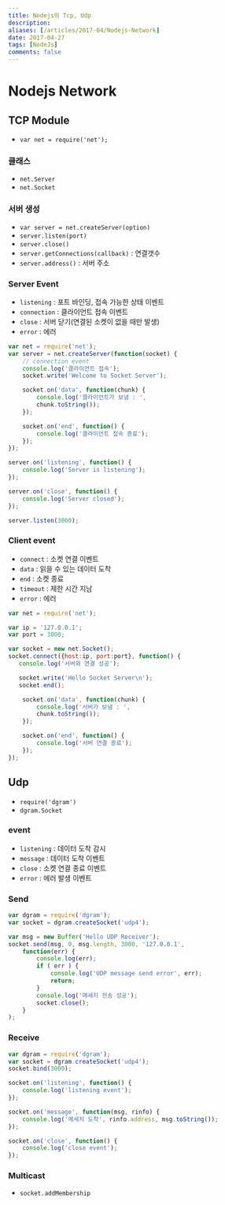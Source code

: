 ```yaml
---
title: Nodejs의 Tcp, Udp
description: 
aliases: [/articles/2017-04/Nodejs-Network]
date: 2017-04-27
tags: [NodeJs]
comments: false
---
```

# Nodejs Network
## TCP Module
- `var net = require('net');`

### 클래스
- `net.Server`
- `net.Socket`

### 서버 생성
- `var server = net.createServer(option)`
- `server.listen(port)`
- `server.close()`
- `server.getConnections(callback)` : 연결갯수
- `server.address()` : 서버 주소

### Server Event
- `listening` : 포트 바인딩, 접속 가능한 상태 이벤트
- `connection` : 클라이언트 접속 이벤트
- `close` : 서버 닫기(연결된 소켓이 없을 때만 발생)
- `error` : 에러

``` javascript
var net = require('net');
var server = net.createServer(function(socket) {
    // connection event
    console.log('클라이언트 접속');
    socket.write('Welcome to Socket Server');

    socket.on('data', function(chunk) {
        console.log('클라이언트가 보냄 : ',
        chunk.toString());
    });

    socket.on('end', function() {
        console.log('클라이언트 접속 종료');
    });
});

server.on('listening', function() {
    console.log('Server is listening');
});

server.on('close', function() {
    console.log('Server closed');
});

server.listen(3000);
```

### Client event
- `connect` : 소켓 연결 이벤트
- `data` : 읽을 수 있는 데이터 도착
- `end` : 소켓 종료
- `timeout` : 제한 시간 지남
- `error` : 에러

``` javascript
var net = require('net');

var ip = '127.0.0.1';
var port = 3000;

var socket = new net.Socket();
socket.connect({host:ip, port:port}, function() {
   console.log('서버와 연결 성공');

   socket.write('Hello Socket Server\n');
   socket.end();

    socket.on('data', function(chunk) {
        console.log('서버가 보냄 : ',
        chunk.toString());        
    });

    socket.on('end', function() {
        console.log('서버 연결 종료');
    });
});
```

## Udp
- `require('dgram')`
- `dgram.Socket`

### event
- `listening` : 데이터 도착 감시
- `message` : 데이터 도착 이벤트
- `close` : 소켓 연결 종료 이벤트
- `error` : 에러 발생 이벤트

### Send

``` javascript
var dgram = require('dgram');
var socket = dgram.createSocket('udp4');

var msg = new Buffer('Hello UDP Receiver');
socket.send(msg, 0, msg.length, 3000, '127.0.0.1',
    function(err) {
        console.log(err);
        if ( err ) {
            console.log('UDP message send error', err);
            return;
        }
        console.log('메세지 전송 성공');
        socket.close();        
    }
);
```

### Receive

``` javascript
var dgram = require('dgram');
var socket = dgram.createSocket('udp4');
socket.bind(3000);

socket.on('listening', function() {
    console.log('listening event');
});

socket.on('message', function(msg, rinfo) {
    console.log('메세지 도착', rinfo.address, msg.toString());
});

socket.on('close', function() {
    console.log('close event');
});
```

### Multicast
- `socket.addMembership`
